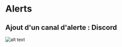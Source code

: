 # Alerts

## Ajout d'un canal d'alerte : Discord

![alt text](https://github.com/BouBooo/AdminBDD/master/img/alert.png "Alert")
